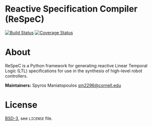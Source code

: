 # Reactive Specification Compiler (ReSpeC)

[![Build Status][build_img]][travis]
[![Coverage Status][coverage]][coveralls]

# About

ReSpeC is a Python framework for generating reactive Linear Temporal Logic (LTL) specifications for use in the synthesis of high-level robot controllers.

**Maintainers:** Spyros Maniatopoulos <sm2296@cornell.edu>

# License
[BSD-3](http://opensource.org/licenses/BSD-3-Clause), see `LICENSE` file.

[build_img]: https://travis-ci.org/LTLMoP/ReSpeC.svg?branch=master
[travis]: https://travis-ci.org/LTLMoP/ReSpeC
[coverage]: https://coveralls.io/repos/LTLMoP/ReSpeC/badge.svg?branch=master
[coveralls]: https://coveralls.io/r/LTLMoP/ReSpeC?branch=master